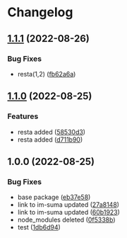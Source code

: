 # Changelog

## [1.1.1](https://github.com/isidoromendez/k1/compare/v1.1.0...v1.1.1) (2022-08-26)


### Bug Fixes

* resta(1,2) ([fb62a6a](https://github.com/isidoromendez/k1/commit/fb62a6a9e5232ebe2eb1526b980c23043011f215))

## [1.1.0](https://github.com/isidoromendez/k1/compare/v1.0.0...v1.1.0) (2022-08-25)


### Features

* resta added ([58530d3](https://github.com/isidoromendez/k1/commit/58530d3685a24006c910d77d169f91f7a5106041))
* resta added ([d711b90](https://github.com/isidoromendez/k1/commit/d711b90c5cc6f8e7874d81cacd1c6f5ed3513e48))

## 1.0.0 (2022-08-25)


### Bug Fixes

* base package ([eb37e58](https://github.com/isidoromendez/k1/commit/eb37e58534214ffd521c73f2c5034d033321b6f1))
* link to im-suma updated ([27a8148](https://github.com/isidoromendez/k1/commit/27a8148b98d1473df06753048bfb5392d110cae3))
* link to im-suma updated ([60b1923](https://github.com/isidoromendez/k1/commit/60b1923a372f59d5e1679d3f6fe8da8a07009ffe))
* node_modules deleted ([0f5338b](https://github.com/isidoromendez/k1/commit/0f5338bc2494eef86fafaf604a5316cc5530bc94))
* test ([1db6d94](https://github.com/isidoromendez/k1/commit/1db6d943aea0f15f13cf284683ac197647c1a8b1))
